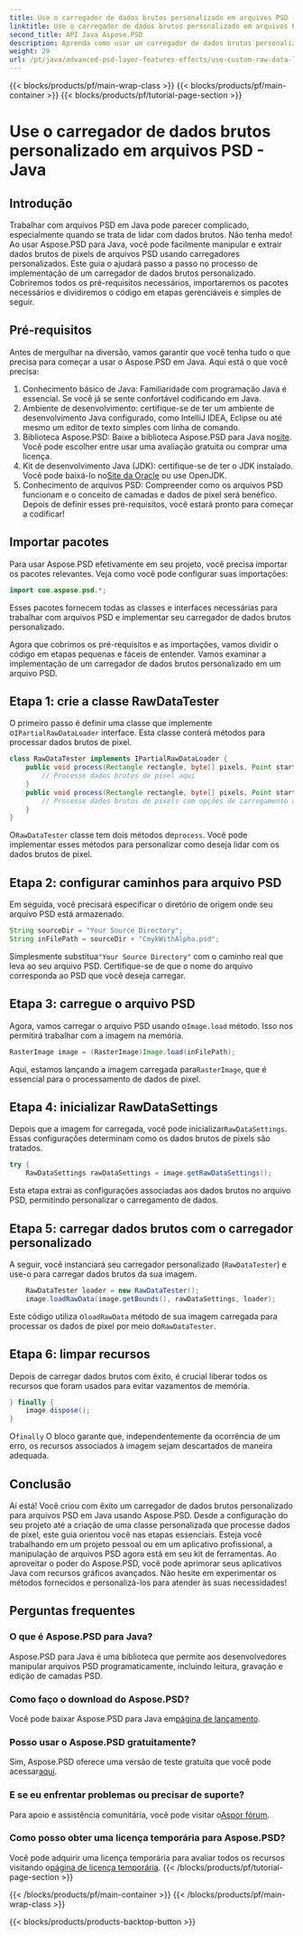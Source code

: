 ```yaml
---
title: Use o carregador de dados brutos personalizado em arquivos PSD - Java
linktitle: Use o carregador de dados brutos personalizado em arquivos PSD - Java
second_title: API Java Aspose.PSD
description: Aprenda como usar um carregador de dados brutos personalizado em arquivos PSD com Java! Este guia passo a passo cobre tudo, desde a configuração até a limpeza de recursos.
weight: 29
url: /pt/java/advanced-psd-layer-features-effects/use-custom-raw-data-loader-psd-files/
---
```


{{< blocks/products/pf/main-wrap-class >}}
{{< blocks/products/pf/main-container >}}
{{< blocks/products/pf/tutorial-page-section >}}

# Use o carregador de dados brutos personalizado em arquivos PSD - Java

## Introdução
Trabalhar com arquivos PSD em Java pode parecer complicado, especialmente quando se trata de lidar com dados brutos. Não tenha medo! Ao usar Aspose.PSD para Java, você pode facilmente manipular e extrair dados brutos de pixels de arquivos PSD usando carregadores personalizados. Este guia o ajudará passo a passo no processo de implementação de um carregador de dados brutos personalizado. Cobriremos todos os pré-requisitos necessários, importaremos os pacotes necessários e dividiremos o código em etapas gerenciáveis e simples de seguir.
## Pré-requisitos
Antes de mergulhar na diversão, vamos garantir que você tenha tudo o que precisa para começar a usar o Aspose.PSD em Java. Aqui está o que você precisa:
1. Conhecimento básico de Java: Familiaridade com programação Java é essencial. Se você já se sente confortável codificando em Java.
2. Ambiente de desenvolvimento: certifique-se de ter um ambiente de desenvolvimento Java configurado, como IntelliJ IDEA, Eclipse ou até mesmo um editor de texto simples com linha de comando.
3.  Biblioteca Aspose.PSD: Baixe a biblioteca Aspose.PSD para Java no[site](https://releases.aspose.com/psd/java/). Você pode escolher entre usar uma avaliação gratuita ou comprar uma licença.
4. Kit de desenvolvimento Java (JDK): certifique-se de ter o JDK instalado. Você pode baixá-lo no[Site da Oracle](https://www.oracle.com/java/technologies/javase-jdk11-downloads.html) ou use OpenJDK.
5. Conhecimento de arquivos PSD: Compreender como os arquivos PSD funcionam e o conceito de camadas e dados de pixel será benéfico.
Depois de definir esses pré-requisitos, você estará pronto para começar a codificar!

## Importar pacotes
Para usar Aspose.PSD efetivamente em seu projeto, você precisa importar os pacotes relevantes. Veja como você pode configurar suas importações:
```java
import com.aspose.psd.*;
```
Esses pacotes fornecem todas as classes e interfaces necessárias para trabalhar com arquivos PSD e implementar seu carregador de dados brutos personalizado.

Agora que cobrimos os pré-requisitos e as importações, vamos dividir o código em etapas pequenas e fáceis de entender. Vamos examinar a implementação de um carregador de dados brutos personalizado em um arquivo PSD.
## Etapa 1: crie a classe RawDataTester
 O primeiro passo é definir uma classe que implemente o`IPartialRawDataLoader` interface. Esta classe conterá métodos para processar dados brutos de pixel.
```java
class RawDataTester implements IPartialRawDataLoader {
    public void process(Rectangle rectangle, byte[] pixels, Point start, Point end) {
        // Processe dados brutos de pixel aqui
    }
    public void process(Rectangle rectangle, byte[] pixels, Point start, Point end, LoadOptions loadOptions) {
        // Processe dados brutos de pixels com opções de carregamento aqui
    }
}
```
 O`RawDataTester` classe tem dois métodos de`process`. Você pode implementar esses métodos para personalizar como deseja lidar com os dados brutos de pixel. 
## Etapa 2: configurar caminhos para arquivo PSD
Em seguida, você precisará especificar o diretório de origem onde seu arquivo PSD está armazenado.
```java
String sourceDir = "Your Source Directory";
String inFilePath = sourceDir + "CmykWithAlpha.psd";
```
 Simplesmente substitua`"Your Source Directory"` com o caminho real que leva ao seu arquivo PSD. Certifique-se de que o nome do arquivo corresponda ao PSD que você deseja carregar.
## Etapa 3: carregue o arquivo PSD
 Agora, vamos carregar o arquivo PSD usando o`Image.load` método. Isso nos permitirá trabalhar com a imagem na memória.
```java
RasterImage image = (RasterImage)Image.load(inFilePath);
```
Aqui, estamos lançando a imagem carregada para`RasterImage`, que é essencial para o processamento de dados de pixel.
## Etapa 4: inicializar RawDataSettings
 Depois que a imagem for carregada, você pode inicializar`RawDataSettings`. Essas configurações determinam como os dados brutos de pixels são tratados.
```java
try {
    RawDataSettings rawDataSettings = image.getRawDataSettings();
```
Esta etapa extrai as configurações associadas aos dados brutos no arquivo PSD, permitindo personalizar o carregamento de dados.
## Etapa 5: carregar dados brutos com o carregador personalizado
A seguir, você instanciará seu carregador personalizado (`RawDataTester`) e use-o para carregar dados brutos da sua imagem.
```java
    RawDataTester loader = new RawDataTester();
    image.loadRawData(image.getBounds(), rawDataSettings, loader);
```
 Este código utiliza o`loadRawData` método de sua imagem carregada para processar os dados de pixel por meio do`RawDataTester`.
## Etapa 6: limpar recursos
Depois de carregar dados brutos com êxito, é crucial liberar todos os recursos que foram usados para evitar vazamentos de memória.
```java
} finally {
    image.dispose();
}
```
 O`finally` O bloco garante que, independentemente da ocorrência de um erro, os recursos associados à imagem sejam descartados de maneira adequada.

## Conclusão
Aí está! Você criou com êxito um carregador de dados brutos personalizado para arquivos PSD em Java usando Aspose.PSD. Desde a configuração do seu projeto até a criação de uma classe personalizada que processe dados de pixel, este guia orientou você nas etapas essenciais. Esteja você trabalhando em um projeto pessoal ou em um aplicativo profissional, a manipulação de arquivos PSD agora está em seu kit de ferramentas.
Ao aproveitar o poder do Aspose.PSD, você pode aprimorar seus aplicativos Java com recursos gráficos avançados. Não hesite em experimentar os métodos fornecidos e personalizá-los para atender às suas necessidades!

## Perguntas frequentes
### O que é Aspose.PSD para Java?  
Aspose.PSD para Java é uma biblioteca que permite aos desenvolvedores manipular arquivos PSD programaticamente, incluindo leitura, gravação e edição de camadas PSD.
### Como faço o download do Aspose.PSD?  
 Você pode baixar Aspose.PSD para Java em[página de lançamento](https://releases.aspose.com/psd/java/).
### Posso usar o Aspose.PSD gratuitamente?  
 Sim, Aspose.PSD oferece uma versão de teste gratuita que você pode acessar[aqui](https://releases.aspose.com/).
### E se eu enfrentar problemas ou precisar de suporte?  
 Para apoio e assistência comunitária, você pode visitar o[Aspor fórum](https://forum.aspose.com/c/psd/34).
### Como posso obter uma licença temporária para Aspose.PSD?  
Você pode adquirir uma licença temporária para avaliar todos os recursos visitando o[página de licença temporária](https://purchase.aspose.com/temporary-license/).
{{< /blocks/products/pf/tutorial-page-section >}}

{{< /blocks/products/pf/main-container >}}
{{< /blocks/products/pf/main-wrap-class >}}

{{< blocks/products/products-backtop-button >}}
